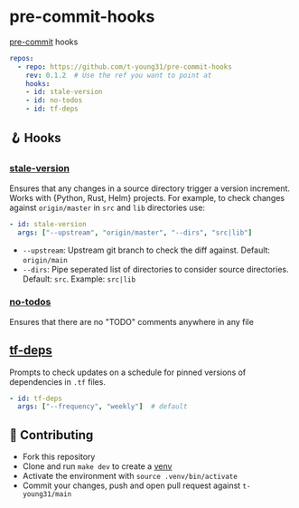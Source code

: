 # pre-commit-hooks
[pre-commit](https://pre-commit.com/) hooks

```yaml
repos:
  - repo: https://github.com/t-young31/pre-commit-hooks
    rev: 0.1.2  # Use the ref you want to point at
    hooks:
    - id: stale-version
    - id: no-todos
    - id: tf-deps
```

## 🪝 Hooks

### [stale-version](./src/tyhooks/stale_version.py)
Ensures that any changes in a source directory trigger a version
increment. Works with {Python, Rust, Helm} projects. For example,
to check changes against `origin/master` in `src` and `lib` directories use:

```yaml
- id: stale-version
  args: ["--upstream", "origin/master", "--dirs", "src|lib"]
```
- `--upstream`: Upstream git branch to check the diff against. Default: `origin/main`
- `--dirs`: Pipe seperated list of directories to consider source directories. Default: `src`. Example: `src|lib`

### [no-todos](./src/tyhooks/no_todos.py)
Ensures that there are no "TODO" comments anywhere in any file


## [tf-deps](./src/tyhooks/tf_deps.py)
Prompts to check updates on a schedule for pinned versions of
dependencies in `.tf` files.

```yaml
- id: tf-deps
  args: ["--frequency", "weekly"]  # default
```

## 🤝 Contributing

- Fork this repository
- Clone and run `make dev` to create a [venv](https://docs.python.org/3/library/venv.html)
- Activate the environment with `source .venv/bin/activate`
- Commit your changes, push and open pull request against `t-young31/main`
